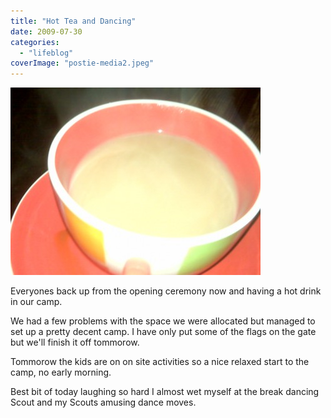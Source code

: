 ```yaml
---
title: "Hot Tea and Dancing"
date: 2009-07-30
categories: 
  - "lifeblog"
coverImage: "postie-media2.jpeg"
---
```


[![](images/postie-media2-400x300.jpg)](http://www.davelodwig.co.uk/wp-content/uploads/2009/07/postie-media2-800x600.jpg)

Everyones back up from the opening ceremony now and having a hot drink in our camp.

We had a few problems with the space we were allocated but managed to set up a pretty decent camp. I have only put some of the flags on the gate but we'll finish it off tommorow.

Tommorow the kids are on on site activities so a nice relaxed start to the camp, no early morning.

Best bit of today laughing so hard I almost wet myself at the break dancing Scout and my Scouts amusing dance moves.
